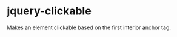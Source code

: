 jquery-clickable
================

Makes an element clickable based on the first interior anchor tag.
